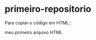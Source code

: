 # primeiro-repositorio

Para copiar o código em HTML :

<html>
<hl>meu primeiro arquivo HTML</hl>
</html>
